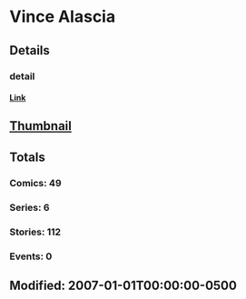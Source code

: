# Vince  Alascia 
## Details
### detail
#### [Link](http://marvel.com/comics/creators/1452/vince_alascia?utm_campaign=apiRef&utm_source=225578a89fc76f3d20fbffda5d17a88d)
## [Thumbnail](http://i.annihil.us/u/prod/marvel/i/mg/b/40/image_not_available.jpg)
## Totals
### Comics: 49
### Series: 6
### Stories: 112
### Events: 0
## Modified: 2007-01-01T00:00:00-0500